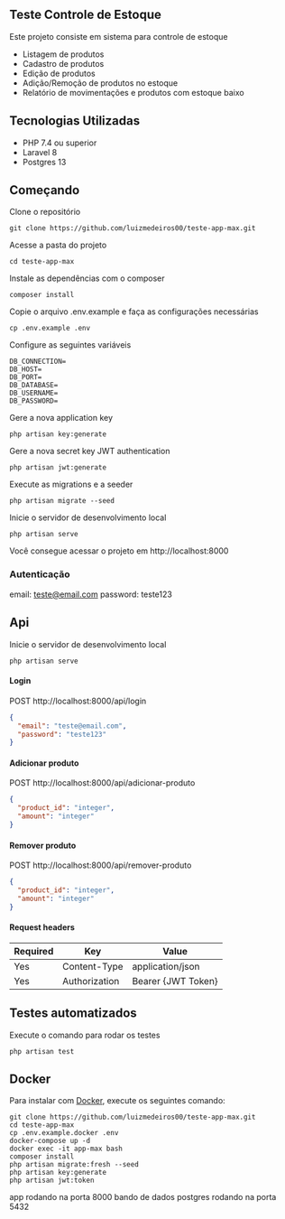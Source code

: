 

## Teste Controle de Estoque

Este projeto consiste em sistema para controle de estoque

- Listagem de produtos
- Cadastro de produtos
- Edição de produtos
- Adição/Remoção de produtos no estoque
- Relatório de movimentações e produtos com estoque baixo


## Tecnologias Utilizadas

- PHP 7.4 ou superior
- Laravel 8
- Postgres 13

## Começando

Clone o repositório

    git clone https://github.com/luizmedeiros00/teste-app-max.git

Acesse a pasta do projeto

    cd teste-app-max

Instale as dependências com o composer

    composer install

Copie o arquivo .env.example e faça as configurações necessárias

    cp .env.example .env 

Configure as seguintes variáveis
```dotenv
DB_CONNECTION=
DB_HOST=
DB_PORT=
DB_DATABASE=
DB_USERNAME=
DB_PASSWORD=
```


Gere a nova application key

    php artisan key:generate

Gere a nova secret key JWT authentication

    php artisan jwt:generate

Execute as migrations e a seeder

    php artisan migrate --seed

Inicie o servidor de desenvolvimento local

    php artisan serve

Você consegue acessar o projeto em http://localhost:8000

### Autenticação

email: teste@email.com
password: teste123

## Api

Inicie o servidor de desenvolvimento local

    php artisan serve


#### Login
POST http://localhost:8000/api/login
```json
{
  "email": "teste@email.com",
  "password": "teste123"
}
```
#### Adicionar produto
POST http://localhost:8000/api/adicionar-produto
```json
{
  "product_id": "integer",
  "amount": "integer"
}
```

#### Remover produto
POST http://localhost:8000/api/remover-produto
```json
{
  "product_id": "integer",
  "amount": "integer"
}
```

#### Request headers

| **Required** 	| **Key**              	| **Value** |
|----------	|------------------	|------------------	|
| Yes      	| Content-Type     	| application/json 	|
| Yes 	    | Authorization    	| Bearer {JWT Token}|


## Testes automatizados

Execute o comando para rodar os testes

    php artisan test

## Docker

Para instalar com [Docker](https://www.docker.com), execute os seguintes comando:

```
git clone https://github.com/luizmedeiros00/teste-app-max.git
cd teste-app-max
cp .env.example.docker .env
docker-compose up -d
docker exec -it app-max bash
composer install
php artisan migrate:fresh --seed
php artisan key:generate
php artisan jwt:token
```
app rodando na porta 8000
bando de dados postgres rodando na porta 5432
